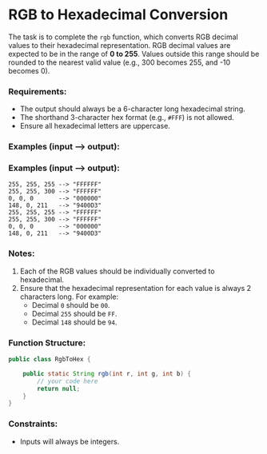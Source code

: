 # RGB to Hexadecimal Conversion

The task is to complete the `rgb` function, which converts RGB decimal values to their hexadecimal representation. RGB decimal values are expected to be in the range of **0 to 255**. Values outside this range should be rounded to the nearest valid value (e.g., 300 becomes 255, and -10 becomes 0).

### Requirements:

- The output should always be a 6-character long hexadecimal string.
- The shorthand 3-character hex format (e.g., `#FFF`) is not allowed.
- Ensure all hexadecimal letters are uppercase.

### Examples (input --> output):
### Examples (input --> output):

```plaintext
255, 255, 255 --> "FFFFFF"
255, 255, 300 --> "FFFFFF"
0, 0, 0       --> "000000"
148, 0, 211   --> "9400D3"
255, 255, 255 --> "FFFFFF"
255, 255, 300 --> "FFFFFF"
0, 0, 0       --> "000000"
148, 0, 211   --> "9400D3"
```

### Notes:

1. Each of the RGB values should be individually converted to hexadecimal.
2. Ensure that the hexadecimal representation for each value is always 2 characters long. For example:
   - Decimal `0` should be `00`.
   - Decimal `255` should be `FF`.
   - Decimal `148` should be `94`.

### Function Structure:

```java
public class RgbToHex {

    public static String rgb(int r, int g, int b) {
        // your code here
        return null;
    }
}
```

### Constraints:

- Inputs will always be integers.
